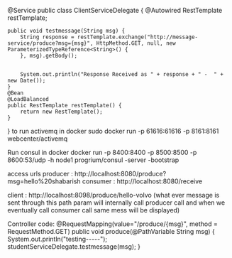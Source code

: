 @Service
public class ClientServiceDelegate {
	@Autowired
	RestTemplate restTemplate;
	
	
	public void testmessage(String msg) {
		String response = restTemplate.exchange("http://message-service/produce?msg={msg}", HttpMethod.GET, null, new ParameterizedTypeReference<String>() {
		}, msg).getBody();
		

		System.out.println("Response Received as " + response + " -  " + new Date());
	}
	@Bean
	@LoadBalanced
	public RestTemplate restTemplate() {
		return new RestTemplate();
	}
}
to run activemq in docker 
sudo docker run -p 61616:61616 -p 8161:8161 webcenter/activemq

Run consul in docker
docker run -p 8400:8400 -p 8500:8500 -p 8600:53/udp -h node1 progrium/consul -server -bootstrap

access urls 
producer :	http://localhost:8080/produce?msg=hello%20shabarish
consumer : http://localhost:8080/receive

client : http://localhost:8098/produce/hello-volvo (what ever message is sent through this path param will internally call producer call and when we eventually call consumer call same mess will be displayed)

Controller code:
@RequestMapping(value="/produce/{msg}", method = RequestMethod.GET)
	public void produce(@PathVariable String msg) {
		System.out.println("testing-----");
		studentServiceDelegate.testmessage(msg);
	}

